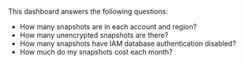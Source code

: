This dashboard answers the following questions:

- How many snapshots are in each account and region?
- How many unencrypted snapshots are there?
- How many snapshots have IAM database authentication disabled?
- How much do my snapshots cost each month?
